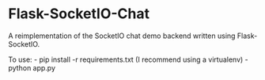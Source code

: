 # Flask-SocketIO-Chat
A reimplementation of the SocketIO chat demo backend written using Flask-SocketIO. 

To use:
	- pip install -r requirements.txt (I recommend using a virtualenv)
	- python app.py
